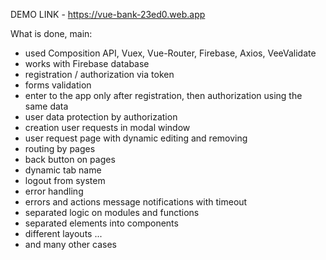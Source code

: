 DEMO LINK - https://vue-bank-23ed0.web.app 

What is done, main:
- used Composition API, Vuex, Vue-Router, Firebase, Axios, VeeValidate
- works with Firebase database
- registration / authorization via token
- forms validation
- enter to the app only after registration, then authorization using the same data
- user data protection by authorization
- creation user requests in modal window
- user request page with dynamic editing and removing
- routing by pages
- back button on pages
- dynamic tab name
- logout from system
- error handling
- errors and actions message notifications with timeout
- separated logic on modules and functions
- separated elements into components
- different layouts
...
- and many other cases
